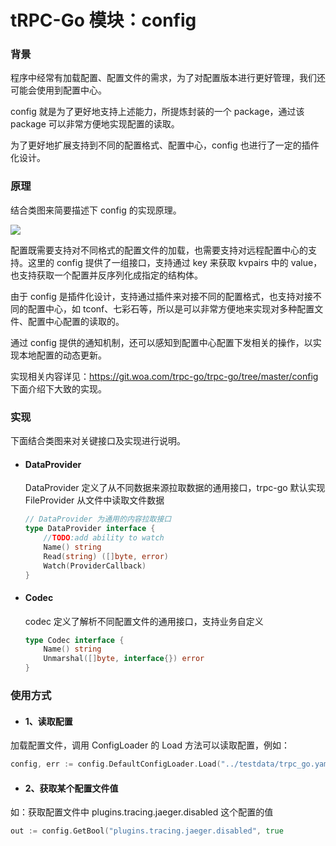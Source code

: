 # tRPC-Go 模块：config



### 背景

程序中经常有加载配置、配置文件的需求，为了对配置版本进行更好管理，我们还可能会使用到配置中心。

config 就是为了更好地支持上述能力，所提炼封装的一个 package，通过该 package 可以非常方便地实现配置的读取。

为了更好地扩展支持到不同的配置格式、配置中心，config 也进行了一定的插件化设计。

### 原理

结合类图来简要描述下 config 的实现原理。

![](/.resources/developer_guide/module_design/config/uml.png)

配置既需要支持对不同格式的配置文件的加载，也需要支持对远程配置中心的支持。这里的 config 提供了一组接口，支持通过 key 来获取 kvpairs 中的 value，也支持获取一个配置并反序列化成指定的结构体。

由于 config 是插件化设计，支持通过插件来对接不同的配置格式，也支持对接不同的配置中心，如 tconf、七彩石等，所以是可以非常方便地来实现对多种配置文件、配置中心配置的读取的。

通过 config 提供的通知机制，还可以感知到配置中心配置下发相关的操作，以实现本地配置的动态更新。

实现相关内容详见：https://git.woa.com/trpc-go/trpc-go/tree/master/config
下面介绍下大致的实现。

### 实现

下面结合类图来对关键接口及实现进行说明。

- #### DataProvider

  DataProvider 定义了从不同数据来源拉取数据的通用接口，trpc-go 默认实现 FileProvider 从文件中读取文件数据

  ```go
  // DataProvider 为通用的内容拉取接口
  type DataProvider interface {
      //TODO:add ability to watch
      Name() string
      Read(string) ([]byte, error)
      Watch(ProviderCallback)
  }
  ```

- #### Codec

  codec 定义了解析不同配置文件的通用接口，支持业务自定义

  ```go
  type Codec interface {
      Name() string
      Unmarshal([]byte, interface{}) error
  }
  ```

### 使用方式

- #### 1、读取配置

加载配置文件，调用 ConfigLoader 的 Load 方法可以读取配置，例如：

```go
config, err := config.DefaultConfigLoader.Load("../testdata/trpc_go.yaml", config.WithCodec("yaml"))
```

- #### 2、获取某个配置文件值

如：获取配置文件中 plugins.tracing.jaeger.disabled 这个配置的值

```go
out := config.GetBool("plugins.tracing.jaeger.disabled", true
```

